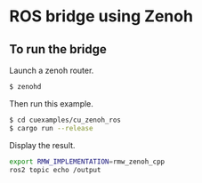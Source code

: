# ROS bridge using Zenoh

## To run the bridge

Launch a zenoh router.

```bash
$ zenohd
```

Then run this example.

```bash
$ cd cuexamples/cu_zenoh_ros
$ cargo run --release 
```

Display the result.

```bash
export RMW_IMPLEMENTATION=rmw_zenoh_cpp
ros2 topic echo /output
```

